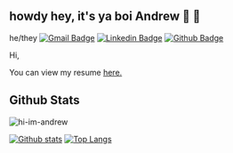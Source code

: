 <!--
**hi-im-andrew/hi-im-andrew** is a ✨ _special_ ✨ repository because its `README.md` (this file) appears on your GitHub profile.

Here are some ideas to get you started:

- 🔭 I’m currently working on ...
- 🌱 I’m currently learning ...
- 👯 I’m looking to collaborate on ...
- 🤔 I’m looking for help with ...
- 💬 Ask me about ...
- 📫 How to reach me: ...
- 😄 Pronouns: ...
- ⚡ Fun fact: ...
-->

## howdy hey, it's ya boi Andrew 🥶 🍦
he/they
[![Gmail Badge](https://img.shields.io/badge/-andrew.mh.le@gmail.com-c14438?style=flat&logo=Gmail&logoColor=white&link=mailto:andrew.mh.le@gmail.com)](mailto:andrew.mh.le@gmail.com) 
[![Linkedin Badge](https://img.shields.io/badge/-https://www.linkedin.com/in/hi-im-andrew/-0072b1?style=flat&logo=Linkedin&logoColor=white&link=https://www.linkedin.com/in/https://www.linkedin.com/in/hi-im-andrew//)](https://www.linkedin.com/in/https://www.linkedin.com/in/hi-im-andrew//) [![Github Badge](https://img.shields.io/badge/-hi-im-andrew-grey?style=flat&logo=github&logoColor=white&link=https://github.com/hi-im-andrew/)](https://www.github.com/hi-im-andrew/) <p align='left'>Hi, </p><p align='left'> You can view my resume <a href='https://docs.google.com/document/d/1ii6YTofe5sXvy5EDEXRIv_5xJ1oF9xgeHri1t6YiUCE/edit?usp=sharing ' target=_blank><u>here</u>.</a></p>
## Github Stats
<p align=left> <img src=https://komarev.com/ghpvc/?username=hi-im-andrew alt=hi-im-andrew /> </p>

[![Github stats](https://github-readme-stats.vercel.app/api?username=hi-im-andrew&show_icons=true&include_all_commits=true)](https://github.com/hi-im-andrew/github-readme-stats)
[![Top Langs](https://github-readme-stats.vercel.app/api/top-langs/?username=hi-im-andrew&layout=compact)](https://github.com/hi-im-andrew/github-readme-stats)
